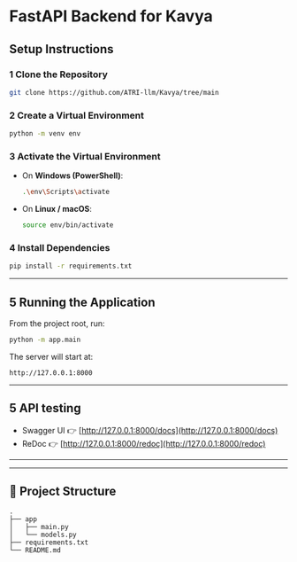 #  FastAPI Backend for Kavya

##  Setup Instructions

### 1️ Clone the Repository
```bash
git clone https://github.com/ATRI-llm/Kavya/tree/main

```

### 2️ Create a Virtual Environment
```bash
python -m venv env
```

### 3️ Activate the Virtual Environment
- On **Windows (PowerShell)**:
  ```bash
  .\env\Scripts\activate
  ```
- On **Linux / macOS**:
  ```bash
  source env/bin/activate
  ```

### 4️ Install Dependencies
```bash
pip install -r requirements.txt
```

---

## 5 Running the Application
From the project root, run:
```bash
python -m app.main
```

The server will start at:
```
http://127.0.0.1:8000
```

---

## 5 API testing

- Swagger UI 👉 [http://127.0.0.1:8000/docs](http://127.0.0.1:8000/docs)  
- ReDoc 👉 [http://127.0.0.1:8000/redoc](http://127.0.0.1:8000/redoc)

---



---

## 📂 Project Structure
```
.
├── app
│   ├── main.py      
│   └── models.py      
├── requirements.txt 
└── README.md        
```